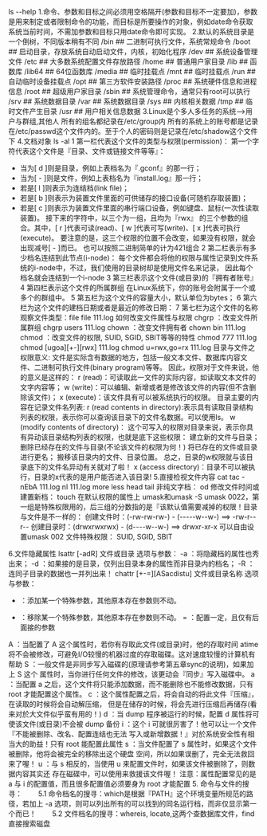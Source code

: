 ls --help
1.命令、参数和目标之间必须用空格隔开(参数和目标不一定要加)，参数是用来制定或者限制命令的功能，而目标是所要操作的对象，例如date命令获取系统当前时间，不需加参数和目标只用date命令即可实现。
2.默认的系统目录是一个倒树，不同版本稍有不同
         /bin              ## 二进制可执行文件，系统常规命令
         /boot           ## 启动目录，存放系统自动启动文件，内核，初始化程序
         /dev            ## 系统设备管理文件
         /etc             ## 大多数系统配置文件存放路径
         /home         ## 普通用户家目录
         /lib              ## 函数库
         /lib64         ## 64位函数库
         /media      ## 临时挂载点
         /mnt          ## 临时挂载点
         /run           ## 自动临时设备挂载点
         /opt          ## 第三方软件安装路径
         /proc        ## 系统硬件信息和进程信息
         /root         ## 超级用户家目录
         /sbin        ## 系统管理命令，通常只有root可以执行
         /srv          ## 系统数据目录
         /var          ## 系统数据目录
         /sys         ## 内核相关数据
         /tmp        ## 临时文件产生目录
         /usr         ## 用户相关信息数据
3.Linux是个多人多任务的系统——>用户与群组,其他人
所有的组名都纪录在/etc/group内
所有的系统上的账号都是记录在/etc/passwd这个文件内的。至于个人的密码则是记录在/etc/shadow这个文件下
4.文档对象
ls -al 
1 第一栏代表这个文件的类型与权限(permission)：
第一个字符代表这个文件是『目录、文件或链接文件等等』：
* 当为[ d ]则是目录，例如上表档名为『.gconf』的那一行；
* 当为[ - ]则是文件，例如上表档名为『install.log』那一行；
* 若是[ l ]则表示为连结档(link file)；
* 若是[ b ]则表示为装置文件里面的可供储存的接口设备(可随机存取装置)；
* 若是[ c ]则表示为装置文件里面的串行端口设备，例如键盘、鼠标(一次性读取装置)。
接下来的字符中，以三个为一组，且均为『rwx』 的三个参数的组合。其中，[ r ]代表可读(read)、[ w ]代表可写(write)、[ x ]代表可执行(execute)。 
要注意的是，这三个权限的位置不会改变，如果没有权限，就会出现减号[ - ]而已。
也可以按照二进制简单的计为421组合
2 第二栏表示有多少档名连结到此节点(i-node)：
每个文件都会将他的权限与属性记录到文件系统的i-node中，不过，我们使用的目录树却是使用文件名来记录， 因此每个档名就会连结到一个i-node
3 第三栏表示这个文件(或目录)的『拥有者账号』
4 第四栏表示这个文件的所属群组
在Linux系统下，你的账号会附属于一个或多个的群组中。
5 第五栏为这个文件的容量大小，默认单位为bytes；
6 第六栏为这个文件的建档日期或者是最近的修改日期：
7 第七栏为这个文件的名称
观察文件类型：file
file 111.log
如何改变文件属性与权限
chgrp ：改变文件所属群组  chgrp users 111.log
chown ：改变文件拥有者  chown bin 111.log
chmod ：改变文件的权限, SUID, SGID, SBIT等等的特性 chmod 777 111.log  chmod [ugoa][+-][rwx] 111.log chmod u=rwx,go=rx 111.log
目录与文件之权限意义:
文件是实际含有数据的地方，包括一般文本文件、数据库内容文件、二进制可执行文件(binary program)等等。 因此，权限对于文件来说，他的意义是这样的：
r (read)：可读取此一文件的实际内容，如读取文本文件的文字内容等；
w (write)：可以编辑、新增或者是修改该文件的内容(但不含删除该文件)；
x (execute)：该文件具有可以被系统执行的权限。
目录主要的内容在记录文件名列表:
r (read contents in directory):表示具有读取目录结构列表的权限，表示你可以查询该目录下的文件名数据。可以使用ls。
w (modify contents of directory)：
这个可写入的权限对目录来说，表示你具有异动该目录结构列表的权限，也就是底下这些权限：
建立新的文件与目录；
删除已经存在的文件与目录(不论该文件的权限为何！)
将已存在的文件或目录进行更名；
搬移该目录内的文件、目录位置。
总之，目录的w权限就与该目录底下的文件名异动有关就对了啦！
x (access directory)：目录不可以被执行，目录的x代表的是用户能否进入该目录!
5.直接检视文件内容
cat tac -nEbA 111.log
nl 111.log
more less 
head tail 
非纯文字档： od
修改文件时间或建置新档： touch
在默认权限的属性上
umask和umask -S
umask 0022，第一组是特殊权限用的，后三组的分数指的是『该默认值需要减掉的权限！目录与文件是不一样的：
创建文件时：(-rw-rw-rw-) - (-----w--w-) ==> -rw-r--r--
创建目录时：(drwxrwxrwx) - (d----w--w-) ==> drwxr-xr-x
可以自由设置umask 002
文件特殊权限： SUID, SGID, SBIT

6.文件隐藏属性
lsattr [-adR] 文件或目录
选项与参数：
-a ：将隐藏档的属性也秀出来；
-d ：如果接的是目录，仅列出目录本身的属性而非目录内的档名；
-R ：连同子目录的数据也一并列出来！
chattr [+-=][ASacdistu] 文件或目录名称
选项与参数：
+   ：添加某一个特殊参数，其他原本存在参数则不动。
-   ：移除某一个特殊参数，其他原本存在参数则不动。
=   ：配置一定，且仅有后面接的参数

A  ：当配置了 A 这个属性时，若你有存取此文件(或目录)时，他的存取时间 atime
     将不会被修改，可避免I/O较慢的机器过度的存取磁碟。这对速度较慢的计算机有帮助
S  ：一般文件是非同步写入磁碟的(原理请参考第五章sync的说明)，如果加上 S 这个
     属性时，当你进行任何文件的修改，该更动会『同步』写入磁碟中。
a  ：当配置 a 之后，这个文件将只能添加数据，而不能删除也不能修改数据，只有root 
     才能配置这个属性。 
c  ：这个属性配置之后，将会自动的将此文件『压缩』，在读取的时候将会自动解压缩，
     但是在储存的时候，将会先进行压缩后再储存(看来对於大文件似乎蛮有用的！)
d  ：当 dump 程序被运行的时候，配置 d 属性将可使该文件(或目录)不会被 dump 备份
i  ：这个 i 可就很厉害了！他可以让一个文件『不能被删除、改名、配置连结也无法
     写入或新增数据！』对於系统安全性有相当大的助益！只有 root 能配置此属性
s  ：当文件配置了 s 属性时，如果这个文件被删除，他将会被完全的移除出这个硬盘
     空间，所以如果误删了，完全无法救回来了喔！
u  ：与 s 相反的，当使用 u 来配置文件时，如果该文件被删除了，则数据内容其实还
     存在磁碟中，可以使用来救援该文件喔！
注意：属性配置常见的是 a 与 i 的配置值，而且很多配置值必须要身为 root 才能配置
5. 命令与文件的搜寻：
　　5.1 命令档名的搜寻：which是根据『PATH』这个环境变量所规范的路径，若加上 -a 选项，则可以列出所有的可以找到的同名运行档，而非仅显示第一个而已！
　　5.2 文件档名的搜寻：whereis, locate,这两个查数据库文件，find直接搜索磁盘




